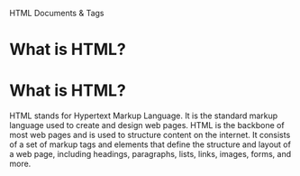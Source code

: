 HTML Documents & Tags

<h1>What is HTML?</h1>
<h1>What is HTML?</h1>
    <p>HTML stands for Hypertext Markup Language. It is the standard markup language used to create and design web pages. HTML is the backbone of most web pages and is used to structure content on the internet. It consists of a set of markup tags and elements that define the structure and layout of a web page, including headings, paragraphs, lists, links, images, forms, and more.</p>
